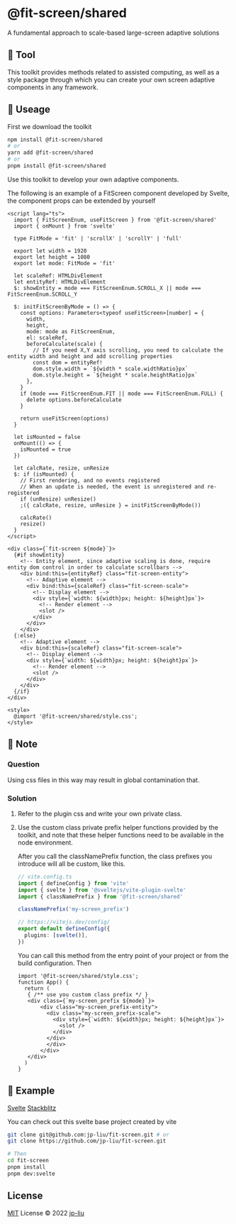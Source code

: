 # @fit-screen/shared

A fundamental approach to scale-based large-screen adaptive solutions

## 🌟 Tool

This toolkit provides methods related to assisted computing, as well as a style package through which you can create your own screen adaptive components in any framework.

## 🦄 Useage

First we download the toolkit

```bash
npm install @fit-screen/shared
# or
yarn add @fit-screen/shared
# or
pnpm install @fit-screen/shared
```

Use this toolkit to develop your own adaptive components.

The following is an example of a FitScreen component developed by Svelte, the component props can be extended by yourself

```tsx
<script lang="ts">
  import { FitScreenEnum, useFitScreen } from '@fit-screen/shared'
  import { onMount } from 'svelte'

  type FitMode = 'fit' | 'scrollX' | 'scrollY' | 'full'

  export let width = 1920
  export let height = 1080
  export let mode: FitMode = 'fit'

  let scaleRef: HTMLDivElement
  let entityRef: HTMLDivElement
  $: showEntity = mode === FitScreenEnum.SCROLL_X || mode === FitScreenEnum.SCROLL_Y

  $: initFitScreenByMode = () => {
    const options: Parameters<typeof useFitScreen>[number] = {
      width,
      height,
      mode: mode as FitScreenEnum,
      el: scaleRef,
      beforeCalculate(scale) {
        // If you need X,Y axis scrolling, you need to calculate the entity width and height and add scrolling properties
        const dom = entityRef!
        dom.style.width = `${width * scale.widthRatio}px`
        dom.style.height = `${height * scale.heightRatio}px`
      },
    }
    if (mode === FitScreenEnum.FIT || mode === FitScreenEnum.FULL) {
      delete options.beforeCalculate
    }

    return useFitScreen(options)
  }

  let isMounted = false
  onMount(() => {
    isMounted = true
  })

  let calcRate, resize, unResize
  $: if (isMounted) {
    // First rendering, and no events registered
    // When an update is needed, the event is unregistered and re-registered
    if (unResize) unResize()
    ;({ calcRate, resize, unResize } = initFitScreenByMode())

    calcRate()
    resize()
  }
</script>

<div class={`fit-screen ${mode}`}>
  {#if showEntity}
    <!-- Entity element, since adaptive scaling is done, require entity dom control in order to calculate scrollbars -->
    <div bind:this={entityRef} class="fit-screen-entity">
      <!-- Adaptive element -->
      <div bind:this={scaleRef} class="fit-screen-scale">
        <!-- Display element -->
        <div style={`width: ${width}px; height: ${height}px`}>
          <!-- Render element -->
          <slot />
        </div>
      </div>
    </div>
  {:else}
    <!-- Adaptive element -->
    <div bind:this={scaleRef} class="fit-screen-scale">
      <!-- Display element -->
      <div style={`width: ${width}px; height: ${height}px`}>
        <!-- Render element -->
        <slot />
      </div>
    </div>
  {/if}
</div>

<style>
  @import '@fit-screen/shared/style.css';
</style>
```

## 🚨 Note

### Question

Using css files in this way may result in global contamination that.

### Solution

1. Refer to the plugin css and write your own private class.
2. Use the custom class private prefix helper functions provided by the toolkit, and note that these helper functions need to be available in the node environment.

   After you call the classNamePrefix function, the class prefixes you introduce will all be custom, like this.

   ```ts
   // vite.config.ts
   import { defineConfig } from 'vite'
   import { svelte } from '@sveltejs/vite-plugin-svelte'
   import { classNamePrefix } from '@fit-screen/shared'

   classNamePrefix('my-screen_prefix')

   // https://vitejs.dev/config/
   export default defineConfig({
     plugins: [svelte()],
   })
   ```

   You can call this method from the entry point of your project or from the build configuration.
   Then

   ```react
   import '@fit-screen/shared/style.css';
   function App() {
     return (
      { /** use you custom class prefix */ }
      <div class={`my-screen_prefix ${mode}`}>
          <div class="my-screen_prefix-entity">
            <div class="my-screen_prefix-scale">
              <div style={`width: ${width}px; height: ${height}px`}>
                <slot />
              </div>
            </div>
            </div>
          </div>
      </div>
     )
   }
   ```

## 🌰 Example

[Svelte](https://codesandbox.io/s/fit-screen-shared-svelte-yx5syh)
[Stackblitz](https://stackblitz.com/edit/vitejs-vite-ucymtl?file=README.md)

You can check out this svelte base project created by vite

```bash
git clone git@github.com:jp-liu/fit-screen.git # or
git clone https://github.com/jp-liu/fit-screen.git

# Then
cd fit-screen
pnpm install
pnpm dev:svelte
```

## License

[MIT](./LICENSE) License © 2022 [jp-liu](https://github.com/jp-liu)
